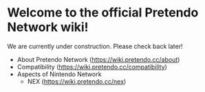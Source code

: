 <!-- TITLE: Main Page -->
<!-- SUBTITLE: Welcome! -->

# Welcome to the official Pretendo Network wiki!
We are currently under construction. Please check back later!

* About Pretendo Network (https://wiki.pretendo.cc/about)
* Compatibility (https://wiki.pretendo.cc/compatibility)
* Aspects of Nintendo Network
	* NEX (https://wiki.pretendo.cc/nex)
